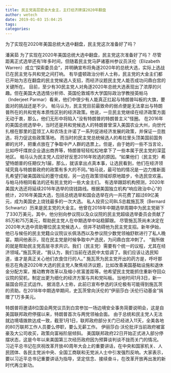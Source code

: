 ```yaml
---
title: 民主党高层密会大金主，主打经济牌谋2020年翻盘
author: wetech
date: 2019-01-03 15:04:25
tags: 
categories: 
---
```

为了实现在2020年美国总统大选中翻盘，民主党这次准备好了吗？
<!-- more -->
潘寅茹
为了实现在2020年美国总统大选中翻盘，民主党这次准备好了吗？
尽管距离正式选举还有1年多时间，但随着民主党马萨诸塞州参议员沃伦（Elizabeth Warren）成立“探索委员会”，并明确宣布将角逐2020年的总统大选，实际上选战已在民主党与共和党之间打响。
有华盛顿政治分析人士称，民主党的大金主们都已开始为志在翻盘的民主党候选人支招，而经济议题民主党人能否成功问鼎白宫的关键所在。
目前，至少有30民主党人对角逐2020年总统大选表现出了浓厚的兴趣。但在美国大选选情分析师、英国伦敦城市大学国际政治学教授英帕马（Inderjeet Parmar）看来，他们中很少有人能真正扛起与特朗普叫板的大旗，要面对的挑战还是不少。
帕马认为，民主党目前最致命的弱点便是无法拿出与特朗普所在的共和党有本质性区别的经济政策。他说，一旦民主党继续在经济政策方面无动于衷，那么，他们无形中将陷入“没有特朗普的特朗普主义”怪圈。
在2016年的美国总统选举中，当时还是共和党候选人的特朗普曾深入美国农业大州，向世代扎根在那里的蓝领工人和农场主许诺了一系列促进经济发展的政策，并保证一旦胜选，将力促这些政策落地。
而当时的民主党总统候选人的希拉里头顶美国前国务卿的光环，把重点放在了争取中产人群的选票上。但是，由于她的一些不当言论，比如呼吁煤炭企业退出商界等，特朗普轻轻松松地拿下了一些本属于民主党的深蓝地区。
帕马认为民主党人应好好反思2016年败选的原因。“如果他们（民主党）希望特朗普的任期仅为1届，那么，就该拿出点真本事，让选民看到，他们在经济领域究竟与特朗普政府的政策有多大的不同。”帕马说，最可怕的情况是一边力推新面孔希望打破美国政坛的墨守成规，另一边在政策领域却原地踏步，令选民空欢喜。
与帕马持相同看法的还有民主党的一些大金主们。
有选举跟踪机构预测，2020年美国大选还将延续2016年选举的烧钱路线。根据美国独立机构“响应政治中心”的统计，2016年美国大选，包括总统选举和国会选举在内一共花费了超过69亿美元，成为美国史上烧钱最多的一次大选。
私人投资公司BLS总裁施瓦茨（Bernard Schwartz）历来是民主党的大金主。他曾在2018年中期选举周期中为民主党砸下了330万美元，其中，他分别向参议院以及众议院的民主党超级选举委员会贡献了85万和75万美元，帮助民主党人在中期选举中站稳脚跟。
尽管施瓦茨尚未决定在2020年大选中资助哪位民主党候选人，但并不妨碍他为民主党支招。新年伊始，他已与候任的民主党籍众议院议长佩洛西以及参议院少数党领袖舒默进行了私人晚宴。期间他表示，现在民主党是时候争取中产选民，为问鼎白宫冲刺了。
“我所做的就是帮助民主党高层寻求共识。我们（民主党）需要有个统一的议程，尤其在经济领域。”施瓦茨说，“我认为，我们当前在选民中太低调了。我们应该让选民知道，谁才是真正关心他们衣食住行的人。”
施瓦茨为民主党开出的药方是，呼吁那些志在角逐2020年大选的民主党人聚焦经济议题，比如改善美国基础设施和退休金分配方案，推动教育改革以及缩小贫富差距等。他希望民主党能抓住重新夺回众议院的契机，制定出更为细化的经济方案与共和党叫板。当地时间1月3日，新一届国会将正式运作。
据消息人士称，此前已宣布参选的沃伦极有可能得到施瓦茨的资助。在2018年中期选举期间，史瓦茨曾向沃伦的“伊丽莎白·沃伦行动基金”捐赠了1万多美元。
 
 
特朗普将邀请8位国会两党议员到白宫参加一场边境安全事务简要说明会，这是自美国联邦政府停摆以来，特朗普首次与两党领袖会面。
由于总统和民主党人无法就边境墙拨款达成一致，截至1月1日，联邦政府部分关门已经进入11天，全美各地的80万联邦工作人员要么停职，要么无薪工作。
伊丽莎白·沃伦批评当前政府被富豪及大公司收买，政策向富裕阶层倾斜。
美国联邦政府22日开始正式进入部分停摆状态，这是今年以来美国第三次经历政府因为预算谈判谈不拢而关门的情况。
习近平总书记在庆祝改革开放40周年大会上的重要讲话，在中央和国家机关、人民团体、各民主党派中央、全国工商联和无党派人士中引发强烈反响。大家表示，要以习近平总书记重要讲话为指导，坚定信念、接续奋斗，在改革开放再出发的新时代再立新功。
